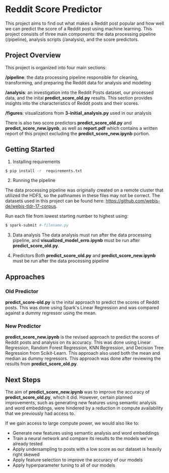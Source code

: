 # Reddit Score Predictor

This project aims to find out what makes a Reddit post popular and how well we can predict the score of a Reddit post using machine learning. This project consists of three main components: the data processing pipeline (/pipeline), analysis scripts (/analysis), and the score predictors.

## Project Overview
This project is organized into four main sections:

**/pipeline**: the data processing pipeline responsible for cleaning, transforming, and preparing the Reddit data for analysis and modeling

**/analysis**: an investigation into the Reddit Posts dataset, our processed data, and the inital **predict_score_old.py** results. This section provides insights into the characteristics of Reddit posts and their scores.

**/figures**: visualizations from **3-initial_analysis.py** used in our analysis

There is also two score predictors **predict_score_old.py** and **predict_score_new.ipynb**, as well as **report.pdf** which contains a written report of this project excluding the **predict_score_new.ipynb** portion.

## Getting Started
1. Installing requirements
```sh
$ pip install -r  requirements.txt
```

2. Running the pipeline

The data processing pipeline was originally created on a remote cluster that utilized the HDFS, so the pathnames in these files may not be correct. The datasets used in this project can be found here: https://github.com/webis-de/webis-tldr-17-corpus.

Run each file from lowest starting number to highest using:
```sh
$ spark-submit #-filename.py
```

3. Data analysis
The data analysis must run after the data processing pipeline, and **visualized_model_erro.ipynb** must be run after **predict_score_old.py**.

4. Predictors
Both **predict_score_old.py** and **predict_score_new.ipynb** must be run after the data processing pipeline

## Approaches

### Old Predictor
**predict_score-old.py** is the inital approach to predict the scores of Reddit posts. This was done using Spark's Linear Regression and was compared against a dummy regressor using the mean.

### New Predictor
**predict_score_new.ipynb** is the revised approach to predict the scores of Reddit posts and analysis on its accuracy. This was done using Linear Regression, Random Forest Regression, KNN Regression, and Decision Tree Regression from Scikit-Learn. This approach also used both the mean and median as dummy regressors. This approach was done after reviewing the results from **predict_score_old.py**.

## Next Steps
The aim of **predict_score_new.ipynb** was to improve the accuracy of **predict_score_old.py**, which it did. However, certain planned improvements, such as generating new features using semantic analysis and word embeddings, were hindered by a reduction in compute availability that we previously had access to.

If we gain access to large compute power, we would also like to:
- Generate new features using semantic analysis and word embeddings
- Train a neural network and compare its results to the models we've already tested
- Apply undersampling to posts with a low score as our dataset is heavily right skewed
- Apply feature selection to improve the accuracy of our models
- Apply hyperparameter tuning to all of our models